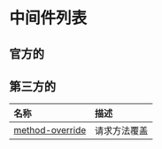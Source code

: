 # 中间件列表

## 官方的

## 第三方的

| 名称 | 描述 |
| :--- | :--- |
| [method-override](/Labrary/express/middleware/method-override/README.md) | 请求方法覆盖 |



